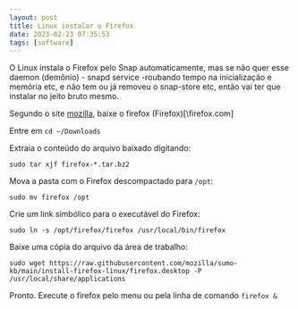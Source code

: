 ```yaml
---
layout: post
title: Linux instalar o Firefox
date: 2023-02-23 07:35:53 
tags: [software]
---  
```

O Linux instala o Firefox pelo Snap automaticamente, mas se não quer esse daemon (demônio) - snapd service -roubando tempo na inicialização e memória etc, e não tem ou já removeu o snap-store etc, então vai ter que instalar no jeito bruto mesmo.

Segundo o site [mozilla](https://support.mozilla.org/pt-BR/kb/instale-o-firefox-no-linux), baixe o firefox (Firefox)[\\firefox.com]

Entre em `cd ~/Downloads`

Extraia o conteúdo do arquivo baixado digitando:

`sudo tar xjf firefox-*.tar.bz2`

Mova a pasta com o Firefox descompactado para `/opt`:

`sudo mv firefox /opt`

Crie um link simbólico para o executável do Firefox:

`sudo ln -s /opt/firefox/firefox /usr/local/bin/firefox`

Baixe uma cópia do arquivo da área de trabalho:

`sudo wget https://raw.githubusercontent.com/mozilla/sumo-kb/main/install-firefox-linux/firefox.desktop -P /usr/local/share/applications`

Pronto. Execute o firefox pelo menu ou pela linha de comando `firefox &`

